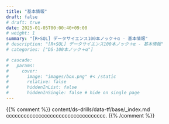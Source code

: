 ```yaml
---
title: "基本情報"
draft: false
# draft: true
date: 2025-01-05T00:00:40+09:00
# weight: 1
summary: "[R+SQL] データサイエンス100本ノック＋α - 基本情報"
# description: "[R+SQL] データサイエンス100本ノック＋α - 基本情報"
# categories: ["DS-100本ノック＋α"]

# cascade:
#   params: 
#     cover:
#       image: "images/box.png" #< /static
#       relative: false
#       hiddenInList: false
#       hiddenInSingle: false # hide on single page
---
```


{{% comment %}}
content/ds-drills/data-tf/base/_index.md  
cccccccccccccccccccccccccccccccccc.
{{% /comment %}}
